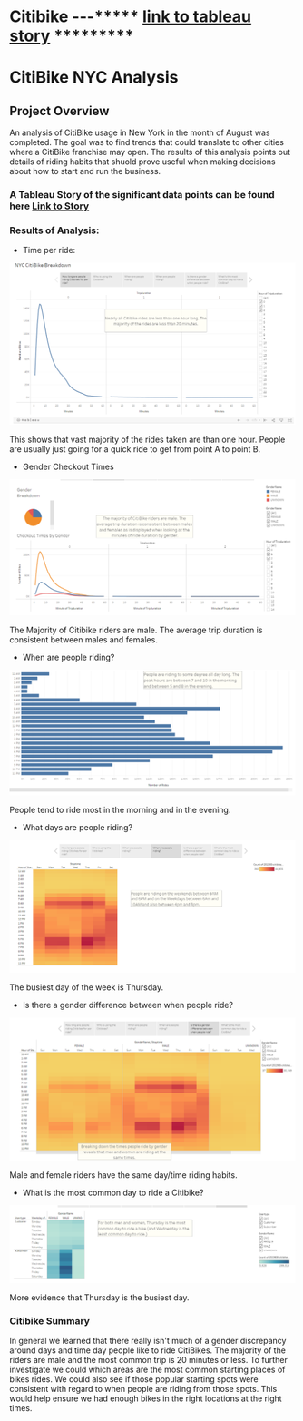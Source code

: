 # Citibike ---***** [link to tableau story](https://public.tableau.com/app/profile/aaron.hall4277/viz/NYC_Citibike_Challenge_16439586683850/NYCCitiBikeBreakdown) *********

# CitiBike NYC Analysis

## Project Overview
An analysis of CitiBike usage in New York in the month of August was completed. The goal was to find trends that could translate to other cities where a CitiBike franchise may open. The results of this analysis points out details of riding habits that shuold prove useful when making decisions about how to start and run the business.

### A Tableau Story of the significant data points can be found here [Link to Story](https://public.tableau.com/app/profile/aaron.hall4277/viz/NYC_Citibike_Challenge_16439586683850/NYCCitiBikeBreakdown)

### Results of Analysis:
- Time per ride:
<img src = "https://github.com/AaronAKTX/bikesharing/blob/main/resources/bike_trip_breakdown.PNG">

This shows that vast majority of the rides taken are than one hour.  People are usually just going for a quick ride to get from point A to point B.


- Gender Checkout Times
<img src = "https://github.com/AaronAKTX/bikesharing/blob/main/resources/gender_checkout_times.PNG">

The Majority of Citibike riders are male. The average trip duration is consistent between males and females.

- When are people riding?
<img src = "https://github.com/AaronAKTX/bikesharing/blob/main/resources/Times_people_ride.PNG">

People tend to ride most in the morning and in the evening.

- What days are people riding?
<img src = "https://github.com/AaronAKTX/bikesharing/blob/main/resources/Day_and_time_people_ride.PNG">

The busiest day of the week is Thursday.

- Is there a gender difference between when people ride?
<img src = "https://github.com/AaronAKTX/bikesharing/blob/main/resources/Day_time_by_gender.PNG">

Male and female riders have the same day/time riding habits.

- What is the most common day to ride a Citibike?
<img src = "https://github.com/AaronAKTX/bikesharing/blob/main/resources/most_common_day.PNG">

More evidence that Thursday is the busiest day.

### Citibike Summary
In general we learned that there really isn't much of a gender discrepancy around days and time day people like to ride CitiBikes. The majority of the riders are male and the most common trip is 20 minutes or less. To further investigate we could which areas are the most common starting places of bikes rides. We could also see if those popular starting spots were consistent with regard to when people are riding from those spots. This would help ensure we had enough bikes in the right locations at the right times.
